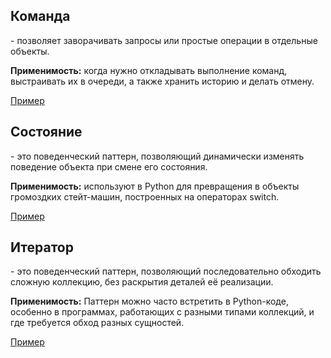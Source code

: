 <h2>Команда</h2> - позволяет заворачивать запросы или простые операции в отдельные объекты.

**Применимость:** когда нужно откладывать выполнение команд, выстраивать их в очереди, 
а также хранить историю и делать отмену.

<a href='https://github.com/isys35/hints/blob/master/patterns/other/codes/command.py'>Пример</a>



<h2>Состояние</h2> - это поведенческий паттерн, позволяющий динамически изменять поведение объекта при смене его состояния.

**Применимость:** используют в Python для превращения в объекты громоздких стейт-машин, построенных на операторах switch.

<a href='https://github.com/isys35/hints/blob/master/patterns/other/codes/state.py'>Пример</a>



<h2>Итератор</h2> - это поведенческий паттерн, позволяющий последовательно обходить сложную коллекцию, без раскрытия деталей её реализации.


**Применимость:** Паттерн можно часто встретить в Python-коде, особенно в программах, работающих с разными типами коллекций, и где требуется обход разных сущностей.

<a href='https://github.com/isys35/hints/blob/master/patterns/other/codes/iterator.py'>Пример</a>